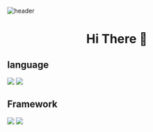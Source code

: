 ![header](https://capsule-render.vercel.app/api?type=waving&color=auto&height=300&section=header&text=ChiJun%20In&fontSize=90&animation=fadeIn&fontAlignY=38&desc=Embedded%20Software%20Developer&descAlignY=51&descAlign=72)

# <p align='center'> Hi There 👋</p>

## language

<div>
  <img src="https://img.shields.io/badge/C/C99-A8B9CC?style=flat-square&logo=C&logoColor=black">
  <img src="https://img.shields.io/badge/Python-3776AB?style=flat-square&logo=Python&logoColor=white">
</div>

## Framework

<div>
  <img src="https://img.shields.io/badge/Django-092E20?style=flat-square&logo=Django&logoColor=White">
  <img src="https://img.shields.io/badge/Python-3776AB?style=flat-square&logo=Python&logoColor=white">
</div>

